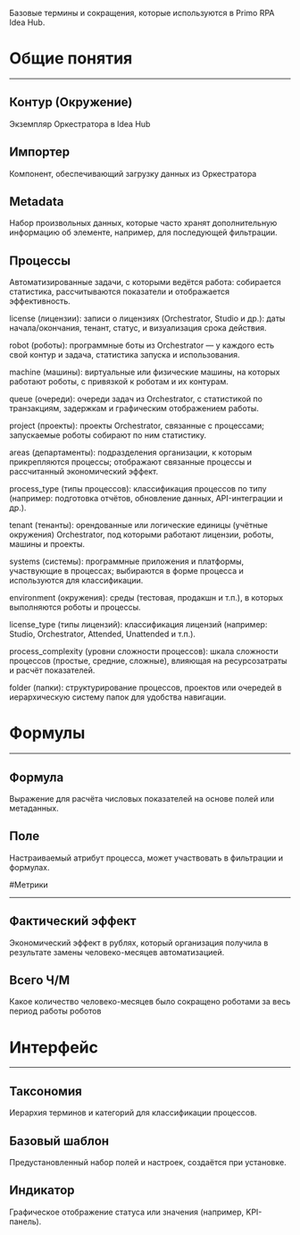 Базовые термины и сокращения, которые используются в Primo RPA Idea Hub.


# Общие понятия
***
## Контур (Окружение)
Экземпляр Оркестратора в Idea Hub

## Импортер
Компонент, обеспечивающий загрузку данных из Оркестратора 

## Metadata
Набор произвольных данных, которые часто хранят дополнительную информацию об элементе, например, для последующей фильтрации.

## Процессы
Автоматизированные задачи, с которыми ведётся работа: собирается статистика, рассчитываются показатели и отображается эффективность.

license (лицензии): записи о лицензиях (Orchestrator, Studio и др.): даты начала/окончания, тенант, статус, и визуализация срока действия.

robot (роботы): программные боты из Orchestrator — у каждого есть свой контур и задача, статистика запуска и использования.

machine (машины): виртуальные или физические машины, на которых работают роботы, с привязкой к роботам и их контурам.

queue (очереди): очереди задач из Orchestrator, с статистикой по транзакциям, задержкам и графическим отображением работы.

project (проекты): проекты Orchestrator, связанные с процессами; запускаемые роботы собирают по ним статистику.

areas (департаменты): подразделения организации, к которым прикрепляются процессы; отображают связанные процессы и рассчитанный экономический эффект.

process_type (типы процессов): классификация процессов по типу (например: подготовка отчётов, обновление данных, API-интеграции и др.).

tenant (тенанты): орендованные или логические единицы (учётные окружения) Orchestrator, под которыми работают лицензии, роботы, машины и проекты.

systems (системы): программные приложения и платформы, участвующие в процессах; выбираются в форме процесса и используются для классификации.

environment (окружения): среды (тестовая, продакшн и т.п.), в которых выполняются роботы и процессы.

license_type (типы лицензий): классификация лицензий (например: Studio, Orchestrator, Attended, Unattended и т.п.).

process_complexity (уровни сложности процессов): шкала сложности процессов (простые, средние, сложные), влияющая на ресурсозатраты и расчёт показателей.

folder (папки): структурирование процессов, проектов или очередей в иерархическую систему папок для удобства навигации.



# Формулы 
***
## Формула 
Выражение для расчёта числовых показателей на основе полей или метаданных.

## Поле
Настраиваемый атрибут процесса, может участвовать в фильтрации и формулах.


#Метрики
***
## Фактический эффект 
Экономический эффект в рублях, который организация получила в результате замены человеко-месяцев автоматизацией.

## Всего Ч/М 
Какое количество человеко-месяцев было сокращено роботами за весь период работы роботов

# Интерфейс 
***
## Таксономия
Иерархия терминов и категорий для классификации процессов.

## Базовый шаблон
Предустановленный набор полей и настроек, создаётся при установке.

## Индикатор
Графическое отображение статуса или значения (например, KPI-панель).
